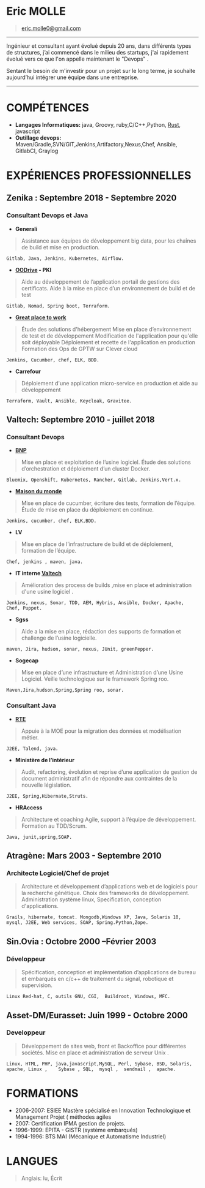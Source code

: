 ﻿# Eric MOLLE
>eric.molle0@gmail.com
---

Ingénieur et consultant ayant évolué depuis 20 ans, dans différents types de structures, j’ai commencé dans le milieu des startups, j'ai rapidement évolué vers ce que l'on appelle maintenant le "Devops" .

Sentant le besoin de m'investir pour un projet sur le long terme, je souhaite aujourd’hui intégrer une équipe dans une entreprise.

---
# COMPÉTENCES

  - **Langages Informatiques:**	 java, Groovy, ruby,C/C++,Python, [Rust](https://matklad.github.io/2020/02/14/why-rust-is-loved.html), javascript
  - **Outillage devops:**	      Maven/Gradle,SVN/GIT,Jenkins,Artifactory,Nexus,Chef, Ansible, GitlabCI, Graylog

# EXPÉRIENCES PROFESSIONNELLES
##  Zenika : Septembre 2018 - Septembre 2020
### Consultant Devops et Java

- **Generali** 
> Assistance aux équipes de développement big data, pour les chaînes de build et mise en production.

`Gitlab, Java, Jenkins, Kubernetes, Airflow.` 
 
- **[OODrive](http://www.oodrive.fr) - PKI**
>Aide au développement de l’application portail de gestions des certificats. Aide à la mise en place d’un environnement de build et de test

`Gitlab, Nomad, Spring boot, Terraform.`

- **[Great place to work](https://www.greatplacetowork.fr/)**
>Étude des solutions d'hébergement Mise en place d’environnement de test et de développement Modification de l'application pour qu'elle soit déployable Déploiement et recette de l'application en production Formation des Ops de GPTW sur Clever cloud

`Jenkins, Cucumber, chef, ELK, BDD.`

 - **Carrefour**
>Déploiement d'une application micro-service en production et aide au développement

`Terraform, Vault, Ansible, Keycloak, Gravitee.`

## Valtech: Septembre 2010 - juillet 2018
### Consultant Devops
- **[BNP](http://www.DFDT.fr)**
> Mise en place et exploitation de l’usine logiciel. Étude des solutions d’orchestration et déploiement d’un cluster Docker.

`Bluemix, Openshift, Kubernetes, Rancher, Gitlab, Jenkins,Vert.x.`

- **[Maison du monde](https://www.maisonsdumonde.com/FR/fr)** 
>Mise en place de cucumber, écriture des tests, formation de l’équipe. Étude de mise en place du déploiement en continue. 

`Jenkins, cucumber, chef, ELK,BDD.`

- **LV**
> Mise en place de l’infrastructure de build et de déploiement, formation de l’équipe.

`Chef, jenkins , maven, java.`

- **IT interne [Valtech](https://www.valtech.fr)**
> Amélioration des process de builds ,mise en place et administration d'une usine logiciel . 

`Jenkins, nexus, Sonar, TDD, AEM, Hybris, Ansible, Docker, Apache, Chef, Puppet.`

- **Sgss** 
>Aide a la mise en place, rédaction des supports de formation et challenge de l’usine logicielle. 
 
 `maven, Jira, hudson, sonar, nexus, JUnit, greenPepper.`

- **Sogecap**
> Mise en place d’une infrastructure et Administration d’une Usine Logiciel. Veille technologique sur le framework Spring roo. 

`Maven,Jira,hudson,Spring,Spring roo, sonar.`

### Consultant Java

- **[RTE](https://www.rte-france.com)**
> Appuie à la MOE pour la migration des données et modélisation  métier. 

`J2EE, Talend, java.`

- **Ministère de l’intérieur**
>Audit, refactoring, évolution et reprise d’une application de gestion de document administratif afin de répondre aux contraintes de la 				nouvelle législation. 

`J2EE, Spring,Hibernate,Struts.`

- **HRAccess**
> Architecture et coaching Agile, support à l’équipe de développement. Formation au TDD/Scrum. 

`Java, junit,spring,SOAP.`

## Atragène: Mars 2003  -  Septembre 2010
### Architecte Logiciel/Chef de projet
>Architecture et développement d’applications web et de logiciels pour la recherche génétique. Choix des frameworks de développement. Administration système linux, Specification, conception d'applications.

`Grails, hibernate, tomcat. Mongodb,Windows XP, Java, Solaris 10, mysql, J2EE, Web services, SOAP, Spring.Python,Zope.`

## Sin.Ovia : Octobre 2000 –Février 2003
### Développeur
>Spécification, conception et implémentation d’applications de bureau et embarqués en c/c++ de traitement du signal, robotique et supervision.

`Linux Red-hat, C, outils GNU, CGI,  Buildroot, Windows, MFC.`

## Asset-DM/Eurasset: Juin 1999 - Octobre 2000
###	Developpeur
>Développement de sites web, front et Backoffice pour différentes sociétés.
Mise en place et administration de serveur Unix .

`Linux, HTML, PHP, java,javascript,MySQL, Perl, Sybase, BSD, Solaris,  apache, Linux ,    Sybase , SQL,  mysql ,  sendmail ,  apache.`

# FORMATIONS
>
 *  2006-2007:	ESIEE  Mastère spécialisé en Innovation  Technologique et Management Projet ( méthodes agiles
 *  2007:	Certification IPMA gestion de projets.
 *  1996-1999:	EPITA -  GISTR (système embarqués)
 *  1994-1996:	BTS MAI (Mécanique et Automatisme Industriel)

# LANGUES
> Anglais: lu, Écrit
